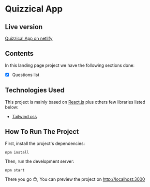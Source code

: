 # Quizzical App

## Live version

[Quizzical App on netlify](https://hilarious-fudge-fe7bbc.netlify.app/)

## Contents

In this landing page project we have the following sections done:

- [x] Questions list

## Technologies Used

This project is mainly based on [React.js](https://reactjs.org/) plus others few libraries listed below:

- [Tailwind css](https://tailwindcss.com/)

## How To Run The Project

First, install the project's dependencies:

```
npm install
```

Then, run the development server:

```
npm start
```

There you go 😊, You can preview the project on [http://localhost:3000](http://localhost:3000)
